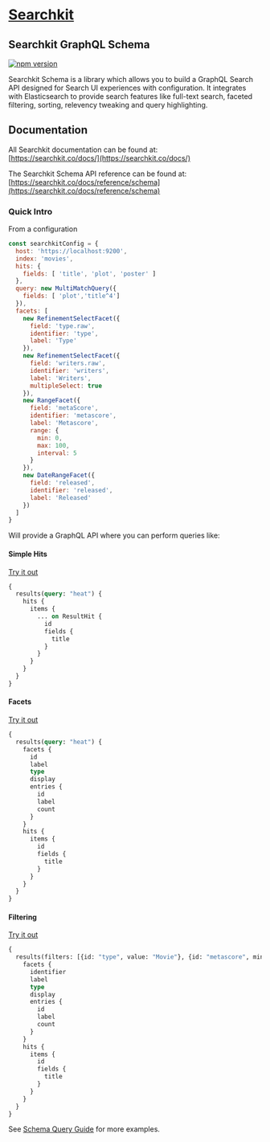 # <a href="https://searchkit.co/">Searchkit</a>

## Searchkit GraphQL Schema 

[![npm version](https://badge.fury.io/js/%40searchkit%2Fclient.svg)](https://badge.fury.io/js/%40searchkit%2Fclient)

Searchkit Schema is a library which allows you to build a GraphQL Search API designed for Search UI experiences with configuration. It integrates with Elasticsearch to provide search features like full-text search, faceted filtering, sorting, relevency tweaking and query highlighting.   

## Documentation

All Searchkit documentation can be found at: <br/>
[https://searchkit.co/docs/](https://searchkit.co/docs/)

The Searchkit Schema API reference can be found at: <br/>
[https://searchkit.co/docs/reference/schema](https://searchkit.co/docs/reference/schema)

### Quick Intro
From a configuration

```js
const searchkitConfig = {
  host: 'https://localhost:9200',
  index: 'movies',
  hits: {
    fields: [ 'title', 'plot', 'poster' ]
  },
  query: new MultiMatchQuery({ 
    fields: [ 'plot','title^4'] 
  }),
  facets: [
    new RefinementSelectFacet({ 
      field: 'type.raw',
      identifier: 'type',
      label: 'Type'
    }),
    new RefinementSelectFacet({
      field: 'writers.raw',
      identifier: 'writers',
      label: 'Writers',
      multipleSelect: true
    }),
    new RangeFacet({
      field: 'metaScore',
      identifier: 'metascore',
      label: 'Metascore',
      range: {
        min: 0,
        max: 100,
        interval: 5
      }
    }),
    new DateRangeFacet({
      field: 'released',
      identifier: 'released',
      label: 'Released'
    })
  ]
}
```

Will provide a GraphQL API where you can perform queries like:

#### Simple Hits
[Try it out](https://demo.searchkit.co/api/graphql)

```graphql
{
  results(query: "heat") {
    hits {
      items {
        ... on ResultHit {
          id
          fields {
            title
          }
        }
      }
    }
  }
}
```

#### Facets
[Try it out](https://demo.searchkit.co/api/graphql)

```graphql
{
  results(query: "heat") {
    facets {
      id
      label
      type
      display
      entries {
        id
        label
        count
      }
    }
    hits {
      items {
        id
        fields {
          title
        }
      }
    }
  }
}
```

#### Filtering
[Try it out](https://demo.searchkit.co/api/graphql)
```graphql
{
  results(filters: [{id: "type", value: "Movie"}, {id: "metascore", min: 30}]) {
    facets {
      identifier
      label
      type
      display
      entries {
        id
        label
        count
      }
    }
    hits {
      items {
        id
        fields {
          title
        }
      }
    }
  }
}
```

See [Schema Query Guide](https://searchkit.co/docs/guides/graphql-schema-queries-cheatsheet) for more examples.


